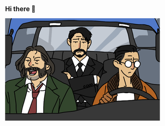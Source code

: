 ## Hi there 👋


<img src="https://github.com/ArtemVolokitin/ArtemVolokitin/blob/main/a31a4d106557801.5f9273a26e4d8.gif" alt="The Unlimited">
